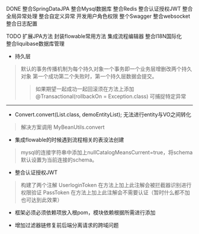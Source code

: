 DONE 
整合SpringDataJPA 整合Mysql数据库  整合Redis 整合认证授权JWT
整合全局异常处理 整合自定义异常 开发用户角色权限 整个Swagger
整合websocket 整合日志配置

TODO 
扩展JPA方法 封装flowable常用方法 集成流程编辑器
整合I18N国际化   
整合liquibase数据库管理

* 持久层
> 默认的事务传播机制为每个持久对象一个事务即一个业务层增删改两个持久对象 第一个成功第二个失败时，第一个持久层数据会提交。
>> 如果期望一起成功一起回滚须在方法上添加@Transactional(rollbackOn = Exception.class) 可捕捉特定异常

-------------------------------------------------
* Convert.convert(List.class, demoEntityList); 无法进行entity与VO之间转化 
> 解决方案调用 MyBeanUtils.convert

* 集成flowable的时候遇到流程相关的表没法创建
> mysql的连接字符串中添加上nullCatalogMeansCurrent=true，将schema默认设置为当前连接的schema。

* 整合认证授权JWT 
> 构建了两个注解 UserloginToken 在方法上加上此注解会被拦截器识别进行权限验证 
> PassToken 在方法上加上此注解会不需要认证（暂时什么都不加也可达到此效果） 

* 框架必须必须依赖项放入根pom，模块依赖根据所需进行添加

* 增加过滤器链修复前后端分离请求的跨域问题